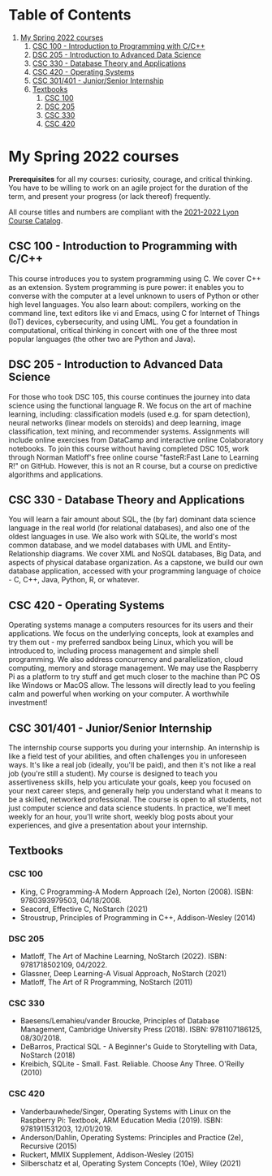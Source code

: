 
# Table of Contents

1.  [My Spring 2022 courses](#org430bbeb)
    1.  [CSC 100 - Introduction to Programming with C/C++](#org5c71e90)
    2.  [DSC 205 - Introduction to Advanced Data Science](#org2e649ce)
    3.  [CSC 330 - Database Theory and Applications](#orgbbdf543)
    4.  [CSC 420 - Operating Systems](#org89109c7)
    5.  [CSC 301/401 - Junior/Senior Internship](#org24fc347)
    6.  [Textbooks](#orgb849293)
        1.  [CSC 100](#orge45d6f6)
        2.  [DSC 205](#orgf7ac1bb)
        3.  [CSC 330](#org8f16524)
        4.  [CSC 420](#orgdf96b0b)


<a id="org430bbeb"></a>

# My Spring 2022 courses

**Prerequisites** for all my courses: curiosity, courage, and critical
 thinking. You have to be willing to work on an agile project for
 the duration of the term, and present your progress (or lack
 thereof) frequently.

All course titles and numbers are compliant with the [2021-2022 Lyon
Course Catalog](https://catalog.lyon.edu/).


<a id="org5c71e90"></a>

## CSC 100 - Introduction to Programming with C/C++

This course introduces you to system programming using C. We cover
C++ as an extension. System programming is pure power: it enables
you to converse with the computer at a level unknown to users of
Python or other high level languages. You also learn about:
compilers, working on the command line, text editors like vi and
Emacs, using C for Internet of Things (IoT) devices,
cybersecurity, and using UML. You get a foundation in
computational, critical thinking in concert with one of the three
most popular languages (the other two are Python and Java).


<a id="org2e649ce"></a>

## DSC 205 - Introduction to Advanced Data Science

For those who took DSC 105, this course continues the journey into
data science using the functional language R. We focus on the art
of machine learning, including: classification models (used
e.g. for spam detection), neural networks (linear models on
steroids) and deep learning, image classification, text mining,
and recommender systems. Assignments will include online exercises
from DataCamp and interactive online Colaboratory notebooks. To
join this course without having completed DSC 105, work through
Norman Matloff's free online course "fasteR:Fast Lane to Learning
R!" on GitHub. However, this is not an R course, but a course on
predictive algorithms and applications.


<a id="orgbbdf543"></a>

## CSC 330 - Database Theory and Applications

You will learn a fair amount about SQL, the (by far) dominant data
science language in the real world (for relational databases), and
also one of the oldest languages in use. We also work with SQLite,
the world's most common database, and we model databases with UML
and Entity-Relationship diagrams. We cover XML and NoSQL
databases, Big Data, and aspects of physical database
organization. As a capstone, we build our own database
application, accessed with your programming language of choice -
C, C++, Java, Python, R, or whatever.


<a id="org89109c7"></a>

## CSC 420 - Operating Systems

Operating systems manage a computers resources for its users and
their applications. We focus on the underlying concepts, look at
examples and try them out - my preferred sandbox being Linux,
which you will be introduced to, including process management and
simple shell programming. We also address concurrency and
parallelization, cloud computing, memory and storage
management. We may use the Raspberry Pi as a platform to try stuff
and get much closer to the machine than PC OS like Windows or
MacOS allow. The lessons will directly lead to you feeling calm
and powerful when working on your computer. A worthwhile
investment!


<a id="org24fc347"></a>

## CSC 301/401 - Junior/Senior Internship

The internship course supports you during your internship. An
internship is like a field test of your abilities, and often
challenges you in unforeseen ways. It's like a real job (ideally,
you'll be paid), and then it's not like a real job (you're still a
student). My course is designed to teach you assertiveness skills,
help you articulate your goals, keep you focused on your next
career steps, and generally help you understand what it means to
be a skilled, networked professional. The course is open to all
students, not just computer science and data science students. In
practice, we'll meet weekly for an hour, you'll write short,
weekly blog posts about your experiences, and give a presentation
about your internship.


<a id="orgb849293"></a>

## Textbooks


<a id="orge45d6f6"></a>

### CSC 100

-   King, C Programming-A Modern Approach (2e), Norton
    (2008). ISBN: 9780393979503, 04/18/2008.
-   Seacord, Effective C, NoStarch (2021)
-   Stroustrup, Principles of Programming in C++, Addison-Wesley (2014)


<a id="orgf7ac1bb"></a>

### DSC 205

-   Matloff, The Art of Machine Learning, NoStarch (2022). ISBN:
    9781718502109, 04/2022.
-   Glassner, Deep Learning-A Visual Approach, NoStarch (2021)
-   Matloff, The Art of R Programming, NoStarch (2011)


<a id="org8f16524"></a>

### CSC 330

-   Baesens/Lemahieu/vander Broucke, Principles of Database
    Management, Cambridge University Press (2018). ISBN:
    9781107186125, 08/30/2018.
-   DeBarros, Practical SQL - A Beginner's Guide to Storytelling
    with Data, NoStarch (2018)
-   Kreibich, SQLite - Small. Fast. Reliable. Choose Any
    Three. O'Reilly (2010)


<a id="orgdf96b0b"></a>

### CSC 420

-   Vanderbauwhede/Singer, Operating Systems with Linux on the
    Raspberry Pi: Textbook, ARM Education Media (2019). ISBN:
    9781911531203, 12/01/2019.
-   Anderson/Dahlin, Operating Systems: Principles and Practice
    (2e), Recursive (2015)
-   Ruckert, MMIX Supplement, Addison-Wesley (2015)
-   Silberschatz et al, Operating System Concepts (10e), Wiley (2021)

